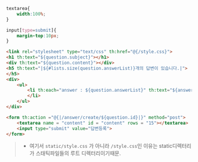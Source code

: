 ```css
textarea{
	width:100%;
}

input[type=submit]{
	margin-top:10px;
}
```

```html
<link rel="stylesheet" type="text/css" th:href="@{/style.css}">
<h1 th:text="${question.subject}"></h1>
<div th:text="${question.content}"></div>
<h5 th:text="|${#lists.size(question.answerList)}개의 답변이 있습니다.|">
</h5>
<div>
	<ul>
		<li th:each="answer : ${question.answerList}" th:text="${answer.content}">
		</li>
	</ul>
</div>

<form th:action ="@{|/answer/create/${question.id}|}" method="post">
	<textarea name = "content" id = "content" rows = "15"></textarea>
	<input type="submit" value="답변등록">
</form>
```
> * 여기서 ```static/style.css``` 가 아니라 ```/style.css```인 이유는 static디렉터리가 스태틱파일들의 루트 디렉터리이기때문.
